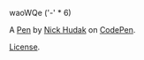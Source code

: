waoWQe
('-' * 6) 


A [Pen](http://codepen.io/hudak/pen/waoWQe) by [Nick Hudak](http://codepen.io/hudak) on [CodePen](http://codepen.io/).

[License](http://codepen.io/hudak/pen/waoWQe/license).